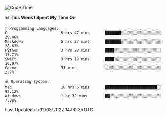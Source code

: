 
<!--START_SECTION:waka-->
![Code Time](http://img.shields.io/badge/Code%20Time-0%20secs-blue)

📊 **This Week I Spent My Time On** 

```text
💬 Programming Languages: 
C                        5 hrs 47 mins       ███████░░░░░░░░░░░░░░░░░░   29.46% 
Markdown                 5 hrs 37 mins       ███████░░░░░░░░░░░░░░░░░░   28.63% 
Python                   3 hrs 28 mins       ████░░░░░░░░░░░░░░░░░░░░░   17.71% 
Swift                    3 hrs 19 mins       ████░░░░░░░░░░░░░░░░░░░░░   16.97% 
Cocoa                    31 mins             ░░░░░░░░░░░░░░░░░░░░░░░░░   2.7%

💻 Operating System: 
Mac                      18 hrs 5 mins       ███████████████████████░░   92.12% 
Windows                  1 hr 32 mins        ██░░░░░░░░░░░░░░░░░░░░░░░   7.88%

```


 Last Updated on 12/05/2022 14:00:35 UTC
<!--END_SECTION:waka-->
